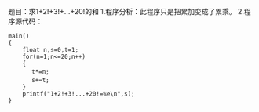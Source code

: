 题目：求1+2!+3!+...+20!的和
1.程序分析：此程序只是把累加变成了累乘。 
2.程序源代码：
```  
main()
{
	float n,s=0,t=1;
	for(n=1;n<=20;n++)
	{
	　 t*=n;
	　 s+=t;
	}
	printf("1+2!+3!...+20!=%e\n",s);
}
```